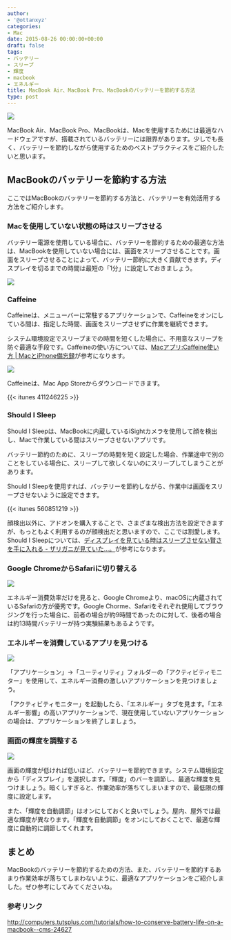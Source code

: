 ```yaml
---
author:
- '@ottanxyz'
categories:
- Mac
date: 2015-08-26 00:00:00+00:00
draft: false
tags:
- バッテリー
- スリープ
- 輝度
- macbook
- エネルギー
title: MacBook Air、MacBook Pro、MacBookのバッテリーを節約する方法
type: post
---
```


![](150826-55dd03bd14e0a.jpg)

MacBook Air、MacBook Pro、MacBookは、Macを使用するためには最適なハードウェアですが、搭載されているバッテリーには限界があります。少しでも長く、バッテリーを節約しながら使用するためのベストプラクティスをご紹介したいと思います。

## MacBookのバッテリーを節約する方法

ここではMacBookのバッテリーを節約する方法と、バッテリーを有効活用する方法をご紹介します。

### Macを使用していない状態の時はスリープさせる

バッテリー電源を使用している場合に、バッテリーを節約するための最適な方法は、MacBookを使用していない場合には、画面をスリープさせることです。画面をスリープさせることによって、バッテリー節約に大きく貢献できます。ディスプレイを切るまでの時間は最短の「1分」に設定しておきましょう。

![](150826-55dd03be62c3a.png)

### Caffeine

Caffeineは、メニューバーに常駐するアプリケーションで、Caffeineをオンにしている間は、指定した時間、画面をスリープさせずに作業を継続できます。

システム環境設定でスリープまでの時間を短くした場合に、不用意なスリープを防ぐ最適な手段です。Caffeineの使い方については、[Macアプリ:Caffeine使い方 | MacとiPhone備忘録](https://apple-relationship.com/mac-app/convenience-mac-app/mac%E3%82%A2%E3%83%97%E3%83%AAcaffeine%E4%BD%BF%E3%81%84%E6%96%B9/)が参考になります。

![](150826-55dd03c0e042c.png)

Caffeineは、Mac App Storeからダウンロードできます。

{{< itunes 411246225 >}}

### Should I Sleep

Should I Sleepは、MacBookに内蔵しているiSightカメラを使用して顔を検出し、Macで作業している間はスリープさせないアプリです。

バッテリー節約のために、スリープの時間を短く設定した場合、作業途中で別のことをしている場合に、スリープして欲しくないのにスリープしてしまうことがあります。

Should I Sleepを使用すれば、バッテリーを節約しながら、作業中は画面をスリープさせないように設定できます。

{{< itunes 560851219 >}}

顔検出以外に、アドオンを購入することで、さまざまな検出方法を設定できますが、もっともよく利用するのが顔検出だと思いますので、ここでは割愛します。Should I Sleepについては、[ディスプレイを見ている時はスリープさせない賢さを手に入れる - ザリガニが見ていた...。](https://zariganitosh.hatenablog.jp/entry/20121026/should_i_sleep)が参考になります。

### Google ChromeからSafariに切り替える

![](150826-55dd03c2d48c5.jpg)

エネルギー消費効率だけを見ると、Google Chromeより、macOSに内蔵されているSafariの方が優秀です。Google Chorme、Safariをそれぞれ使用してブラウジングを行った場合に、前者の場合が約9時間であったのに対して、後者の場合は約13時間バッテリーが持つ実験結果もあるようです。

### エネルギーを消費しているアプリを見つける

![](150826-55dd03c403cf8.png)

「アプリケーション」→「ユーティリティ」フォルダーの「アクティビティモニター」を使用して、エネルギー消費の激しいアプリケーションを見つけましょう。

「アクティビティモニター」を起動したら、「エネルギー」タブを見ます。「エネルギー影響」の高いアプリケーションで、現在使用していないアプリケーションの場合は、アプリケーションを終了しましょう。

### 画面の輝度を調整する

![](150826-55dd03c5bca1a.png)

画面の輝度が低ければ低いほど、バッテリーを節約できます。システム環境設定から「ディスプレイ」を選択します。「輝度」のバーを調節し、最適な輝度を見つけましょう。暗くしすぎると、作業効率が落ちてしまいますので、最低限の輝度に設定します。

また、「輝度を自動調節」はオンにしておくと良いでしょう。屋内、屋外では最適な輝度が異なります。「輝度を自動調節」をオンにしておくことで、最適な輝度に自動的に調節してくれます。

## まとめ

MacBookのバッテリーを節約するための方法、また、バッテリーを節約するあまり作業効率が落ちてしまわないように、最適なアプリケーションをご紹介しました。ぜひ参考にしてみてくださいね。

### 参考リンク

<http://computers.tutsplus.com/tutorials/how-to-conserve-battery-life-on-a-macbook--cms-24627>
